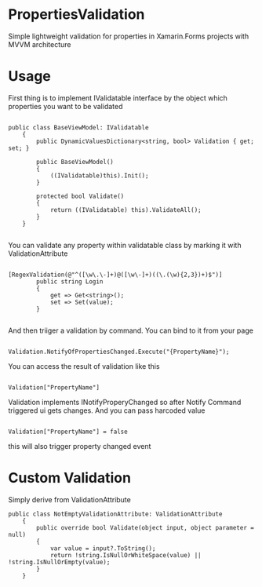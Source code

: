 # PropertiesValidation
Simple lightweight validation for properties in Xamarin.Forms projects with MVVM architecture
# Usage

First thing is to implement IValidatable interface by the object which properties you want to be validated
```

public class BaseViewModel: IValidatable
    {
        public DynamicValuesDictionary<string, bool> Validation { get; set; }

        public BaseViewModel()
        {
            ((IValidatable)this).Init();
        }

        protected bool Validate()
        {
            return ((IValidatable) this).ValidateAll();
        }
    }
    
```
You can validate any property within validatable class by marking it with ValidationAttribute

```

[RegexValidation(@"^([\w\.\-]+)@([\w\-]+)((\.(\w){2,3})+)$")]
        public string Login
        {
            get => Get<string>();
            set => Set(value);
        }
        
```

And then triiger a validation by command. You can bind to it from your page

```

Validation.NotifyOfPropertiesChanged.Execute("{PropertyName}");

```

You can access the result of validation like this

```

Validation["PropertyName"]

```

Validation implements INotifyProperyChanged so after Notify Command triggered ui gets changes. And you can pass harcoded value 

```

Validation["PropertyName"] = false

```

this will also trigger property changed event

# Custom Validation

Simply derive from ValidationAttribute

```
public class NotEmptyValidationAttribute: ValidationAttribute
    {
        public override bool Validate(object input, object parameter = null)
        {
            var value = input?.ToString();
            return !string.IsNullOrWhiteSpace(value) || !string.IsNullOrEmpty(value);
        }
    }

```
